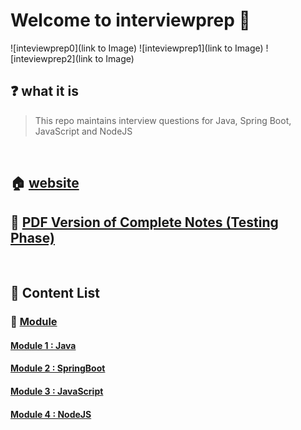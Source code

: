 # Welcome to interviewprep 🚀

![inteviewprep0](link to Image)
![inteviewprep1](link to Image)
![inteviewprep2](link to Image)

## ❓ what it is

> This repo maintains interview questions for Java, Spring Boot, JavaScript and NodeJS

<br>

## 🏠 [website](https://jcoding09.github.io)

## 🚀 [PDF Version of Complete Notes (Testing Phase) ](./dist/lectures.pdf)

<br>

## 📝 Content List

### 📌 <ins>Module <ins>

#### [Module 1 : Java](./module/module001/lecture-001.md)

#### [Module 2 : SpringBoot](./module/module002/lecture-001.md)

#### [Module 3 : JavaScript](./module/module003/lecture-001.md)

#### [Module 4 : NodeJS](./module/module004/lecture-001.md)

